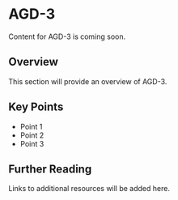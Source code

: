 # AGD-3

Content for AGD-3 is coming soon.

## Overview

This section will provide an overview of AGD-3.

## Key Points

- Point 1
- Point 2
- Point 3

## Further Reading

Links to additional resources will be added here.
